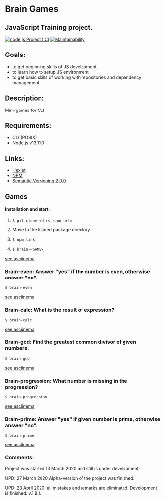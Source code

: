 # Brain Games
## JavaScript Training project.

[![node.js Project 1 CI](https://github.com/Timur-eit/frontend-project-lvl1/workflows/node.js%20Project%201%20CI/badge.svg)](https://github.com/Timur-eit/frontend-project-lvl1/actions)
[![Maintainability](https://api.codeclimate.com/v1/badges/a99a88d28ad37a79dbf6/maintainability)](https://codeclimate.com/github/Timur-eit/frontend-project-lvl1/maintainability)

## Goals:
- to get beginning skills of JS development 
- to learn how to setup JS environment
- to get basic skills of working with repositories and dependency management

## Description:
Mini-games for CLI

## Requirements:
- CLI (POSIX)
- Node.js v13.11.0

## Links:
- [Hexlet](https://ru.hexlet.io)
- [NPM](https://www.npmjs.com/) 
- [Semantic Versioning 2.0.0](https://semver.org/)



## Games

#### Installation and start:
1. `$ git clone <this repo url>`

2. Move to the loaded package directory

3. `$ npm link`

4. `$ brain-<GAME>`

[see asciinema](https://asciinema.org/a/313937)

### Brain-even: Answer "yes" if the number is even, otherwise answer "no".

`$ brain-even`

[see asciinema](https://asciinema.org/a/313937)

### Brain-calc: What is the result of expression?

`$ brain-calc`

[see asciinema](https://asciinema.org/a/313935)


### Brain-gcd: Find the greatest common divisor of given numbers.

`$ brain-gcd`

[see asciinema](https://asciinema.org/a/313939)

### Brain-progression: What number is missing in the progression?

`$ brain-progression`

[see asciinema](https://asciinema.org/a/313942)

### Brain-prime: Answer "yes" if given number is prime, otherwise answer "no".

`$ brain-prime`

[see asciinema](https://asciinema.org/a/313940)


### Comments:
Project was started 13 March 2020 and still is under development.

UPD: 27 March 2020 Alpha-version of the project was finished.

UPD: 23 April 2020: all mistakes and remarks are eliminated. Development is finished. v.1.8.1.